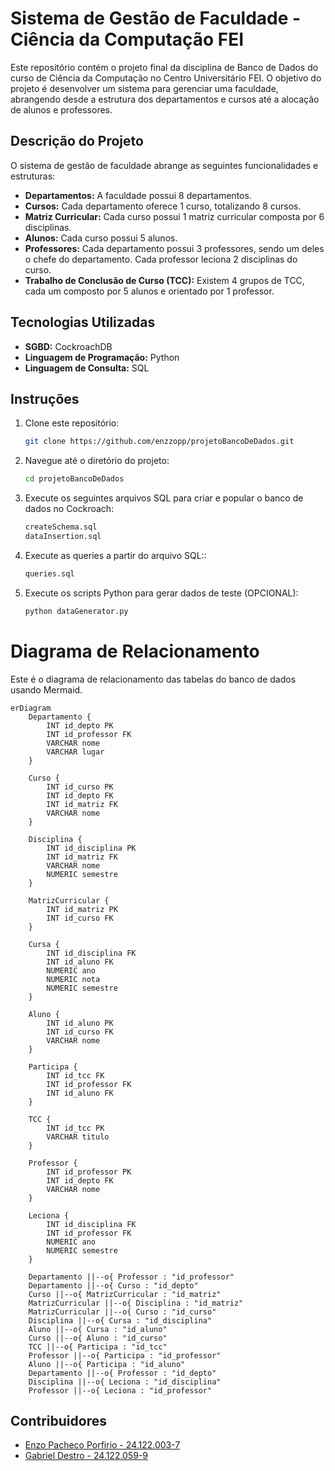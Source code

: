 # Sistema de Gestão de Faculdade - Ciência da Computação FEI

Este repositório contém o projeto final da disciplina de Banco de Dados do curso de Ciência da Computação no Centro Universitário FEI. O objetivo do projeto é desenvolver um sistema para gerenciar uma faculdade, abrangendo desde a estrutura dos departamentos e cursos até a alocação de alunos e professores.

## Descrição do Projeto

O sistema de gestão de faculdade abrange as seguintes funcionalidades e estruturas:

- **Departamentos:** A faculdade possui 8 departamentos.
- **Cursos:** Cada departamento oferece 1 curso, totalizando 8 cursos.
- **Matriz Curricular:** Cada curso possui 1 matriz curricular composta por 6 disciplinas.
- **Alunos:** Cada curso possui 5 alunos.
- **Professores:** Cada departamento possui 3 professores, sendo um deles o chefe do departamento. Cada professor leciona 2 disciplinas do curso.
- **Trabalho de Conclusão de Curso (TCC):** Existem 4 grupos de TCC, cada um composto por 5 alunos e orientado por 1 professor.

## Tecnologias Utilizadas

- **SGBD:** CockroachDB
- **Linguagem de Programação:** Python
- **Linguagem de Consulta:** SQL

## Instruções

1. Clone este repositório:
    ```bash
    git clone https://github.com/enzzopp/projetoBancoDeDados.git
2. Navegue até o diretório do projeto:
    ```bash
    cd projetoBancoDeDados
    ```
3. Execute os seguintes arquivos SQL para criar e popular o banco de dados no Cockroach:
    ```bash
    createSchema.sql
    dataInsertion.sql
    ```
4. Execute as queries a partir do arquivo SQL::
    ```bash
    queries.sql
    ```
5. Execute os scripts Python para gerar dados de teste (OPCIONAL):
    ```bash
    python dataGenerator.py
    ```
# Diagrama de Relacionamento

Este é o diagrama de relacionamento das tabelas do banco de dados usando Mermaid.

```mermaid
erDiagram
    Departamento {
        INT id_depto PK
        INT id_professor FK
        VARCHAR nome
        VARCHAR lugar
    }
    
    Curso {
        INT id_curso PK
        INT id_depto FK
        INT id_matriz FK
        VARCHAR nome
    }
    
    Disciplina {
        INT id_disciplina PK
        INT id_matriz FK
        VARCHAR nome
        NUMERIC semestre
    }
    
    MatrizCurricular {
        INT id_matriz PK
        INT id_curso FK
    }
    
    Cursa {
        INT id_disciplina FK
        INT id_aluno FK
        NUMERIC ano
        NUMERIC nota
        NUMERIC semestre
    }
    
    Aluno {
        INT id_aluno PK
        INT id_curso FK
        VARCHAR nome
    }
    
    Participa {
        INT id_tcc FK
        INT id_professor FK
        INT id_aluno FK
    }
    
    TCC {
        INT id_tcc PK
        VARCHAR titulo
    }
    
    Professor {
        INT id_professor PK
        INT id_depto FK
        VARCHAR nome
    }
    
    Leciona {
        INT id_disciplina FK
        INT id_professor FK
        NUMERIC ano
        NUMERIC semestre
    }

    Departamento ||--o{ Professor : "id_professor"
    Departamento ||--o{ Curso : "id_depto"
    Curso ||--o{ MatrizCurricular : "id_matriz"
    MatrizCurricular ||--o{ Disciplina : "id_matriz"
    MatrizCurricular ||--o{ Curso : "id_curso"
    Disciplina ||--o{ Cursa : "id_disciplina"
    Aluno ||--o{ Cursa : "id_aluno"
    Curso ||--o{ Aluno : "id_curso"
    TCC ||--o{ Participa : "id_tcc"
    Professor ||--o{ Participa : "id_professor"
    Aluno ||--o{ Participa : "id_aluno"
    Departamento ||--o{ Professor : "id_depto"
    Disciplina ||--o{ Leciona : "id_disciplina"
    Professor ||--o{ Leciona : "id_professor"
```

## Contribuidores

- [Enzo Pacheco Porfirio - 24.122.003-7](https://github.com/enzzopp)
- [Gabriel Destro - 24.122.059-9](https://github.com/httpDerpyy)
